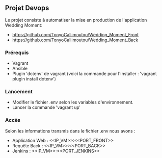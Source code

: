 ## Projet Devops 

Le projet consiste à automatiser la mise en production de l'application Wedding Moment: 
- https://github.com/TonyoCallimoutou/Wedding_Moment_Front 
- https://github.com/TonyoCallimoutou/Wedding_Moment_Back 

### Prérequis
- Vagrant
- Ansible
- Plugin 'dotenv' de vagrant (voici la commande pour l'installer : 'vagrant plugin install dotenv')

### Lancement
- Modifier le fichier .env selon les variables d'environnement.
- Lancer la commande 'vagrant up'

### Accès
Selon les informations transmis dans le fichier .env nous avons :
- Application Web : <<IP_VM>>:<<PORT_FRONT>>
- Requête Back : <<IP_VM>>:<<PORT_BACK>>
- Jenkins : <<IP_VM>>:<<PORT_JENKINS>>
